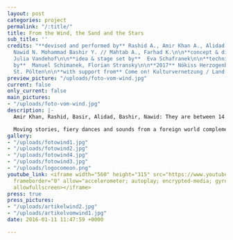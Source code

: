 ```yaml
---
layout: post
categories: project
permalink: "/:title/"
title: From the Wind, the Sand and the Stars
sub_title: ''
credits: "**devised and performed by** Rashid A., Amir Khan A., Alidad K., Basir M.,
  Nawid N. Mohammad Bashir Y. // Mahtab A., Farhad K.\n\n**concept & directed by**
  Julia Vandehof\n\n**idea & stage set by**  Eva Schafranek\n\n**technical support
  by**  Manuel Schimanek, Florian Stransky\n\n**2017** Nökiss Herzogenburg, Freiraum
  St. Pölten\n\n**with support from** Come on! Kulturvernetzung / Land Niederösterreich "
preview_picture: "/uploads/foto-vom-wind.jpg"
current: false
only_current: false
main_pictures:
- "/uploads/foto-vom-wind.jpg"
description: |-
  Amir Khan, Rashid, Basir, Alidad, Bashir, Nawid: They are between 14 and 18 years old. They were born in Afghanistan and came to Austria in autumn 2015. In "From the Wind, the Sand and the Stars" the young men dance, dance and tell the audience about their culture, their journey to Austria and their arrival.

  Moving stories, fiery dances and sounds from a foreign world complement each other to create a funny and touching theater experience for young and old alike.
gallery:
- "/uploads/fotowind1.jpg"
- "/uploads/fotowind2.jpg"
- "/uploads/fotowind4.jpg"
- "/uploads/fotowind3.jpg"
- "/uploads/logocomeon.png"
youtube_link: <iframe width="560" height="315" src="https://www.youtube.com/embed/reBDoCNH90g"
  frameborder="0" allow="accelerometer; autoplay; encrypted-media; gyroscope; picture-in-picture"
  allowfullscreen></iframe>
press: true
press_pictures:
- "/uploads/artikelwind2.jpg"
- "/uploads/artikelvomwind1.jpg"
date: 2016-01-11 11:47:59 +0000

---
```

